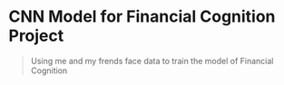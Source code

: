 # CNN Model for Financial Cognition Project
> Using me and my frends face data to train the model of Financial Cognition
